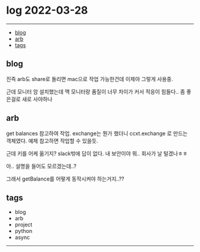 # log 2022-03-28

--------------------------

- [blog](#blog)
- [arb](#arb)
- [tags](#tags)

## blog

진즉 arb도 share로 돌리면 mac으로 작업 가능한건데 이제야 그렇게 사용중.

근데 모니터 암 설치했는데 맥 모니터랑 품질이 너무 차이가 커서 적응이 힘들다..
좀 좋은걸로 새로 사야하나


## arb

get balances 참고하여 작업.
exchange는 뭔가 했더니 ccxt.exchange 로 만드는 객체였다.
예제 참고하면 작업할 수 있을듯.

근데 키를 어케 옮기지? slack밖에 답이 없다.
내 보안이야 뭐.. 회사가 날 털겠나ㅎㅎ

아.. 설명을 들어도 모르겠는데..?

그래서 getBalance를 어떻게 동작시켜야 하는거지..??


## tags
- blog
- arb
- project
- python
- async


--------------------------


 